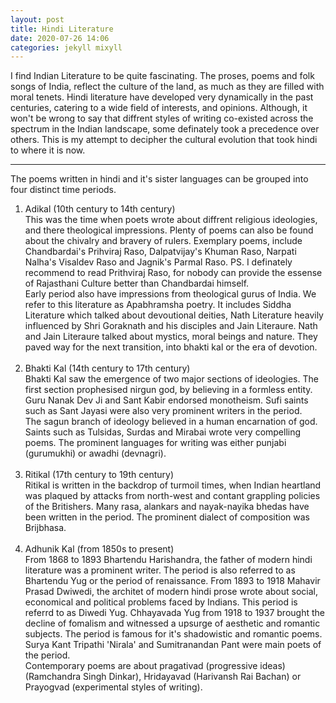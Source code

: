 ```yaml
---
layout: post
title: Hindi Literature
date: 2020-07-26 14:06
categories: jekyll mixyll
---
```


I find Indian Literature to be quite fascinating. The proses, poems and folk songs of India, reflect the culture of the land, as much as they are filled with moral tenets. Hindi literature have developed very dynamically in the past centuries, catering to a wide field of interests, and opinions. Although, it won't be wrong to say that diffrent styles of writing co-existed across the spectrum in the Indian landscape, some definately took a precedence over others. This is my attempt to decipher the cultural evolution that took hindi to where it is now.

<hr>
The poems written in hindi and it's sister languages can be grouped into four distinct time periods.
<ol>
    <li> Adikal (10th century to 14th century)</li>
    This was the time when poets wrote about diffrent religious ideologies, and there theological impressions. Plenty of poems can also be found about the chivalry and bravery of rulers. Exemplary poems, include Chandbardai's Prihviraj Raso, Dalpatvijay's Khuman Raso, Narpati Nalha's Visaldev Raso and Jagnik's Parmal Raso. PS. I definately recommend to read Prithviraj Raso, for nobody can provide the essense of Rajasthani Culture better than Chandbardai himself.
    <br>
    Early period also have impressions from theological gurus of India. We refer to this literature as Apabhramsha poetry. It includes Siddha Literature which talked about devoutional deities, Nath Literature heavily influenced by Shri Goraknath and his disciples and Jain Literaure. Nath and Jain Literaure talked about mystics, moral beings and nature. They paved way for the next transition, into bhakti kal or the era of devotion.
    <br><br>
    <li> Bhakti Kal (14th century to 17th century)</li>
    Bhakti Kal saw the emergence of two major sections of ideologies. The first section prophesised nirgun god, by believing in a formless entity. Guru Nanak Dev Ji and Sant Kabir endorsed monotheism. Sufi saints such as Sant Jayasi were also very prominent writers in the period.
    <br>
    The sagun branch of ideology believed in a human encarnation of god. Saints such as Tulsidas, Surdas and Mirabai wrote very compelling poems. The prominent languages for writing was either punjabi (gurumukhi) or awadhi (devnagri).
    <br><br>
    <li> Ritikal (17th century to 19th century)</li>
    Ritikal is written in the backdrop of turmoil times, when Indian heartland was plaqued by attacks from north-west and contant grappling policies of the Britishers. Many rasa, alankars and nayak-nayika bhedas have been written in the period. The prominent dialect of composition was Brijbhasa.
    <br><br>
    <li> Adhunik Kal (from 1850s to present) </li>
    From 1868 to 1893 Bhartendu Harishandra, the father of modern hindi literature was a prominent writer. The period is also referred to as Bhartendu Yug or the period of renaissance. From 1893 to 1918 Mahavir Prasad Dwiwedi, the architet of modern hindi prose wrote about social, economical and political problems faced by Indians. This period is referrd to as Diwedi Yug. Chhayavada Yug from 1918 to 1937 brought the decline of fomalism and witnessed a upsurge of aesthetic and romantic subjects. The period is famous for it's shadowistic and romantic poems. Surya Kant Tripathi 'Nirala' and Sumitranandan Pant were main poets of the period.
    <br>
    Contemporary poems are about pragativad (progressive ideas) (Ramchandra Singh Dinkar), Hridayavad (Harivansh Rai Bachan) or Prayogvad (experimental styles of writing).
</ol>
